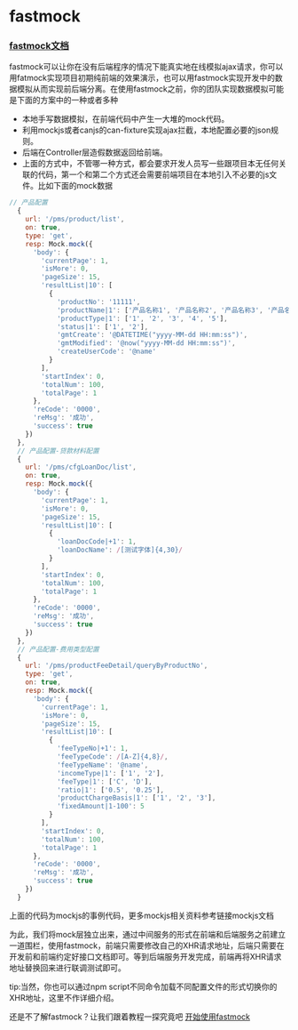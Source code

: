# fastmock
### [fastmock文档](https://marvengong.github.io/fastmock-docs/book/)
fastmock可以让你在没有后端程序的情况下能真实地在线模拟ajax请求，你可以用fatmock实现项目初期纯前端的效果演示，也可以用fastmock实现开发中的数据模拟从而实现前后端分离。在使用fastmock之前，你的团队实现数据模拟可能是下面的方案中的一种或者多种

- 本地手写数据模拟，在前端代码中产生一大堆的mock代码。
- 利用mockjs或者canjs的can-fixture实现ajax拦截，本地配置必要的json规则。
- 后端在Controller层造假数据返回给前端。
- 上面的方式中，不管哪一种方式，都会要求开发人员写一些跟项目本无任何关联的代码，第一个和第二个方式还会需要前端项目在本地引入不必要的js文件。比如下面的mock数据
~~~javascript
// 产品配置
  {
    url: '/pms/product/list',
    on: true,
    type: 'get',
    resp: Mock.mock({
      'body': {
        'currentPage': 1,
        'isMore': 0,
        'pageSize': 15,
        'resultList|10': [
          {
            'productNo': '11111',
            'productName|1': ['产品名称1', '产品名称2', '产品名称3', '产品名称4', '产品名称5'],
            'productType|1': ['1', '2', '3', '4', '5'],
            'status|1': ['1', '2'],
            'gmtCreate': '@DATETIME("yyyy-MM-dd HH:mm:ss")',
            'gmtModified': '@now("yyyy-MM-dd HH:mm:ss")',
            'createUserCode': '@name'
          }
        ],
        'startIndex': 0,
        'totalNum': 100,
        'totalPage': 1
      },
      'reCode': '0000',
      'reMsg': '成功',
      'success': true
    })
  },
  // 产品配置-贷款材料配置
  {
    url: '/pms/cfgLoanDoc/list',
    on: true,
    resp: Mock.mock({
      'body': {
        'currentPage': 1,
        'isMore': 0,
        'pageSize': 15,
        'resultList|10': [
          {
            'loanDocCode|+1': 1,
            'loanDocName': /[测试字体]{4,30}/
          }
        ],
        'startIndex': 0,
        'totalNum': 100,
        'totalPage': 1
      },
      'reCode': '0000',
      'reMsg': '成功',
      'success': true
    })
  },
  // 产品配置-费用类型配置
  {
    url: '/pms/productFeeDetail/queryByProductNo',
    type: 'get',
    on: true,
    resp: Mock.mock({
      'body': {
        'currentPage': 1,
        'isMore': 0,
        'pageSize': 15,
        'resultList|10': [
          {
            'feeTypeNo|+1': 1,
            'feeTypeCode': /[A-Z]{4,8}/,
            'feeTypeName': '@name',
            'incomeType|1': ['1', '2'],
            'feeType|1': ['C', 'D'],
            'ratio|1': ['0.5', '0.25'],
            'productChargeBasis|1': ['1', '2', '3'],
            'fixedAmount|1-100': 5
          }
        ],
        'startIndex': 0,
        'totalNum': 100,
        'totalPage': 1
      },
      'reCode': '0000',
      'reMsg': '成功',
      'success': true
    })
  }
~~~
上面的代码为mockjs的事例代码，更多mockjs相关资料参考链接mockjs文档

为此，我们将mock层独立出来，通过中间服务的形式在前端和后端服务之前建立一道围栏，使用fastmock，前端只需要修改自己的XHR请求地址，后端只需要在开发前和前端约定好接口文档即可。等到后端服务开发完成，前端再将XHR请求地址替换回来进行联调测试即可。

tip:当然，你也可以通过npm script不同命令加载不同配置文件的形式切换你的XHR地址，这里不作详细介绍。

还是不了解fastmock？让我们跟着教程一探究竟吧 [开始使用fastmock](https://marvengong.github.io/fastmock-docs/book/)
